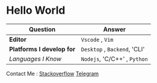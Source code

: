 # Hello World

| Question   | Answer |
| ------------- | ------------- |
| **Editor**  | `Vscode` , `Vim` |
| **Platforms I develop for** | `Desktop` , `Backend`, 'CLI'| 
| *Languages I Know* | `Nodejs`, 'C/C++' , `Python`|  


Contact Me : 
 [Stackoverflow](https://stackoverflow.com/users/15554738/aref-rasti?tab=profile)
 [Telegram](https://t.me/Arefinit)
